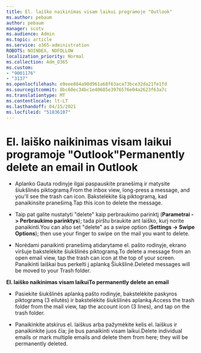 ```yaml
---
title: El. laiško naikinimas visam laikui programoje "Outlook"
ms.author: pebaum
author: pebaum
manager: scotv
ms.audience: Admin
ms.topic: article
ms.service: o365-administration
ROBOTS: NOINDEX, NOFOLLOW
localization_priority: Normal
ms.collection: Adm_O365
ms.custom:
- "9001176"
- "3137"
ms.openlocfilehash: e9eee884a90d961a68f63aca73bce32da21fe1fd
ms.sourcegitcommit: 8bc60ec34bc1e40685e3976576e04a2623f63a7c
ms.translationtype: MT
ms.contentlocale: lt-LT
ms.lasthandoff: 04/15/2021
ms.locfileid: "51836107"
---
```

# <a name="permanently-delete-an-email-in-outlook"></a><span data-ttu-id="8587d-102">El. laiško naikinimas visam laikui programoje "Outlook"</span><span class="sxs-lookup"><span data-stu-id="8587d-102">Permanently delete an email in Outlook</span></span>

- <span data-ttu-id="8587d-103">Aplanko Gauta rodinyje ilgai paspauskite pranešimą ir matysite šiukšlinės piktogramą.</span><span class="sxs-lookup"><span data-stu-id="8587d-103">From the inbox view, long-press a message, and you'll see the trash can icon.</span></span> <span data-ttu-id="8587d-104">Bakstelėkite šią piktogramą, kad panaikinsite pranešimą.</span><span class="sxs-lookup"><span data-stu-id="8587d-104">Tap this icon to delete the message.</span></span>

- <span data-ttu-id="8587d-105">Taip pat galite nustatyti "delete" kaip perbraukimo parinktį (**Parametrai -> Perbraukimo parinktys**); tada pirštu braukite ant laiško, kurį norite panaikinti.</span><span class="sxs-lookup"><span data-stu-id="8587d-105">You can also set "delete" as a swipe option (**Settings -> Swipe Options**); then use your finger to swipe on the mail you want to delete.</span></span> 

- <span data-ttu-id="8587d-106">Norėdami panaikinti pranešimą atidarytame el. pašto rodinyje, ekrano viršuje bakstelėkite šiukšlinės piktogramą.</span><span class="sxs-lookup"><span data-stu-id="8587d-106">To delete a message from an open email view, tap the trash can icon at the top of your screen.</span></span> <span data-ttu-id="8587d-107">Panaikinti laiškai bus perkelti į aplanką Šiukšlinė.</span><span class="sxs-lookup"><span data-stu-id="8587d-107">Deleted messages will be moved to your Trash folder.</span></span> 

<span data-ttu-id="8587d-108">**El. laiško naikinimas visam laikui**</span><span class="sxs-lookup"><span data-stu-id="8587d-108">**To permanently delete an email**</span></span>

- <span data-ttu-id="8587d-109">Pasiekite šiukšlinės aplanką pašto rodinyje, bakstelėkite paskyros piktogramą (3 eilutės) ir bakstelėkite šiukšlinės aplanką.</span><span class="sxs-lookup"><span data-stu-id="8587d-109">Access the trash folder from the mail view, tap the account icon (3 lines), and tap on the trash folder.</span></span>

- <span data-ttu-id="8587d-110">Panaikinkite atskirus el. laiškus arba pažymėkite kelis el. laiškus ir panaikinkite juos čia; jie bus panaikinti visam laikui.</span><span class="sxs-lookup"><span data-stu-id="8587d-110">Delete individual emails or mark multiple emails and delete them from here; they will be permanently deleted.</span></span>